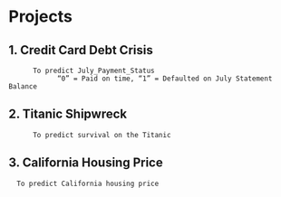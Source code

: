 # Projects
## 1. Credit Card Debt Crisis 
```
      To predict July_Payment_Status  
            “0” = Paid on time, “1” = Defaulted on July Statement Balance
```
## 2. Titanic Shipwreck    
```
      To predict survival on the Titanic 
```
## 3. California Housing Price
      To predict California housing price
